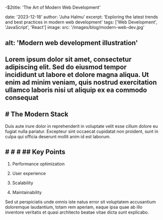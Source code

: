 
#
  -$2title: 'The Art of Modern Web Development'

date: '2023-12-18'
author: 'Juha Halmu'
excerpt: 'Exploring the latest trends and best practices in modern web development'
tags: ['Web Development', 'JavaScript', 'React']
image:
  src: '/images/blog/modern-web-dev.jpg'

##   alt: 'Modern web development illustration'

## Lorem ipsum dolor sit amet, consectetur adipiscing elit. Sed do eiusmod tempor incididunt ut labore et dolore magna aliqua. Ut enim ad minim veniam, quis nostrud exercitation ullamco laboris nisi ut aliquip ex ea commodo consequat

## # The Modern Stack

Duis aute irure dolor in reprehenderit in voluptate velit esse cillum dolore eu fugiat nulla pariatur. Excepteur sint occaecat cupidatat non proident, sunt in culpa qui officia deserunt mollit anim id est laborum.

## # # # ## Key Points


1. Performance optimization


1. User experience


1. Scalability


1. Maintainability

Sed ut perspiciatis unde omnis iste natus error sit voluptatem accusantium doloremque laudantium, totam rem aperiam, eaque ipsa quae ab illo inventore veritatis et quasi architecto beatae vitae dicta sunt explicabo.

